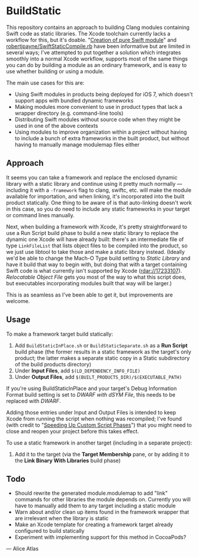 # BuildStatic #

This repository contains an approach to building Clang modules containing Swift code as static libraries. The Xcode toolchain currently lacks a workflow for this, but it's doable. "[Creation of pure Swift module](http://railsware.com/blog/2014/06/26/creation-of-pure-swift-module/)" and [robertjpayne/SwiftStaticCompile.rb](https://gist.github.com/robertjpayne/5dacd4d31299165c28ab) have been informative but are limited in several ways; I've attempted to put together a solution which integrates smoothly into a normal Xcode workflow, supports most of the same things you can do by building a module as an ordinary framework, and is easy to use whether building or using a module.

The main use cases for this are:

* Using Swift modules in products being deployed for iOS 7, which doesn't support apps with bundled dynamic frameworks
* Making modules more convenient to use in product types that lack a wrapper directory (e.g. command-line tools)
* Distributing Swift modules without source code when they might be used in one of the above contexts
* Using modules to improve organization within a project without having to include a bunch of extra frameworks in the built product, but without having to manually manage modulemap files either

## Approach ##

It seems you can take a framework and replace the enclosed dynamic library with a static library and continue using it pretty much normally — including it with a `-framework` flag to clang, swiftc, etc. will make the module available for importation, and when linking, it's incorporated into the built product statically. One thing to be aware of is that auto-linking doesn't work in this case, so you do need to include any static frameworks in your target or command lines manually.

Next, when building a framework with Xcode, it's pretty straightforward to use a Run Script build phase to build a new static library to replace the dynamic one Xcode will have already built: there's an intermediate file of type `LinkFileList` that lists object files to be compiled into the product, so we just use libtool to take those and make a static library instead. (Ideally we'd be able to change the Mach-O Type build setting to *Static Library* and have it build that way to begin with, but doing that with a target containing Swift code is what currently isn't supported by Xcode  ([rdar://17233107](http://openradar.appspot.com/radar?id=5536341827780608)). *Relocatable Object File* gets you most of the way to what this script does, but executables incorporating modules built that way will be larger.)

This is as seamless as I've been able to get it, but improvements are welcome.

## Usage ##

To make a framework target build statically:

1. Add `BuildStaticInPlace.sh` or `BuildStaticSeparate.sh` as a **Run Script** build phase (the former results in a static framework as the target's only product; the latter makes a separate static copy in a Static subdirectory of the build products directory)
2. Under **Input Files**, add `$(LD_DEPENDENCY_INFO_FILE)`
3. Under **Output Files**, add `$(BUILT_PRODUCTS_DIR)/$(EXECUTABLE_PATH)`

If you're using BuildStaticInPlace and your target's Debug Information Format build setting is set to *DWARF with dSYM File*, this needs to be replaced with *DWARF*.

Adding those entries under Input and Output Files is intended to keep Xcode from running the script when nothing was recompiled; I've found (with credit to "[Speeding Up Custom Script Phases](http://indiestack.com/2014/12/speeding-up-custom-script-phases/)") that you might need to close and reopen your project before this takes effect.

To use a static framework in another target (including in a separate project):

1. Add it to the target (via the **Target Membership** pane, or by adding it to the **Link Binary With Libraries** build phase)

## Todo ##

* Should rewrite the generated module.modulemap to add "link" commands for other libraries the module depends on. Currently you will have to manually add them to any target including a static module
* Warn about and/or clean up items found in the framework wrapper that are irrelevant when the library is static 
* Make an Xcode template for creating a framework target already configured to build statically
* Experiment with implementing support for this method in CocoaPods?

— Alice Atlas